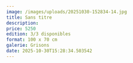 ```yaml
---
image: /images/uploads/20251030-152834-14.jpg
title: Sans titre
description: 
price: 5250
edition: 3/3 disponibles
format: 100 x 70 cm
galerie: Grisons
date: 2025-10-30T15:28:34.503542
---
```

